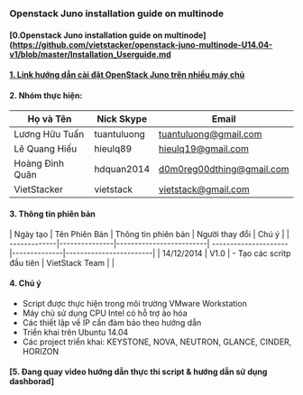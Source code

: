 ### Openstack Juno installation guide on multinode

#### [0.Openstack Juno installation guide on multinode](https://github.com/vietstacker/openstack-juno-multinode-U14.04-v1/blob/master/Installation_Userguide.md

#### [1. Link hướng dẫn cài đặt OpenStack Juno trên nhiều máy chủ](https://github.com/vietstacker/openstack-juno-multinode-U14.04-v1/blob/master/hd-caidat-openstack-multi-node-ubuntu14.04.md)

#### 2. Nhóm thực hiện:

| Họ và Tên        | Nick Skype  | Email | 
|------------------|------------ |-------|
|Lương Hữu Tuấn    | tuantuluong | tuantuluong@gmail.com 		|
|Lê Quang Hiếu      | hieulq89    | hieulq19@gmail.com 			|
|Hoàng Đình Quân   | hdquan2014  | d0m0reg00dthing@gmail.com 	|
|VietStacker       | vietstack   | vietstack@gmail.com 			|

#### 3. Thông tin phiên bản

| Ngày tạo	   | Tên Phiên Bản |   Thông tin phiên bản   | Người thay đổi       |               Chú ý               |
| -------------|---------------|-------------------------| ---------------------|--------------|------------------------| 
| 14/12/2014   |    V1.0    | - Tạo các scritp đầu tiên | VietStack Team | |

#### 4. Chú ý 
- Script được thực hiện trong môi trường VMware Workstation
- Máy chủ sử dụng CPU Intel có hỗ trợ ảo hóa
- Các thiết lập về IP cần đàm bảo theo hướng dẫn
- Triển khai trên Ubuntu 14.04
- Các project triển khai: KEYSTONE, NOVA, NEUTRON, GLANCE, CINDER, HORIZON

#### [5. Đang quay video hướng dẫn thực thi script & hướng dẫn sử dụng dashborad]

<!--- [![IMAGE ALT TEXT HERE](http://img.youtube.com/vi/6lJwvGY1WLk/0.jpg)](http://www.youtube.com/watch?v=6lJwvGY1WLk) -->
